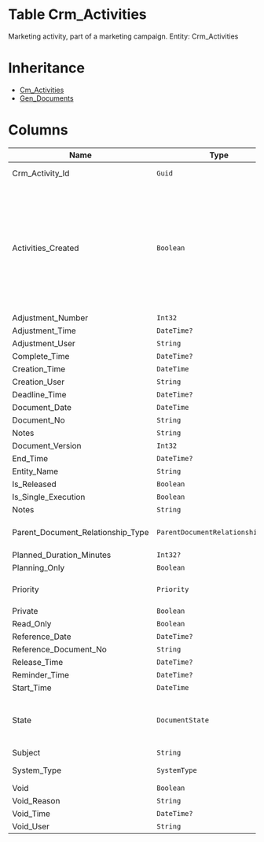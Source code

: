# Table Crm_Activities

Marketing activity, part of a marketing campaign. Entity: Crm_Activities

# Inheritance

* [Cm_Activities](Cm_Activities.md)
* [Gen_Documents](Gen_Documents.md)

# Columns

| Name | Type | Value | Description |
| - | - | - | --- |
|Crm_Activity_Id|`Guid`|`PK`, Readonly||
|Activities_Created|`Boolean`||True if the related activites are already created. Related activity can be created for each member of the target group. `Required` `Default(false)` |
|Adjustment_Number|`Int32`|Readonly||
|Adjustment_Time|`DateTime?`|Readonly||
|Adjustment_User|`String`|Readonly||
|Complete_Time|`DateTime?`|Readonly||
|Creation_Time|`DateTime`|Readonly||
|Creation_User|`String`|Readonly||
|Deadline_Time|`DateTime?`|||
|Document_Date|`DateTime`|||
|Document_No|`String`|||
|Notes|`String`|||
|Document_Version|`Int32`|Readonly||
|End_Time|`DateTime?`|||
|Entity_Name|`String`|Readonly||
|Is_Released|`Boolean`|Readonly||
|Is_Single_Execution|`Boolean`|Readonly||
|Notes|`String`|||
|Parent_Document_Relationship_Type|`ParentDocumentRelationshipType?`|Allowed: `S`, `N`, Readonly||
|Planned_Duration_Minutes|`Int32?`|||
|Planning_Only|`Boolean`|Readonly||
|Priority|`Priority`|Allowed: `1`, `2`, `3`, `4`, `5`||
|Private|`Boolean`|||
|Read_Only|`Boolean`|Readonly||
|Reference_Date|`DateTime?`|||
|Reference_Document_No|`String`|||
|Release_Time|`DateTime?`|Readonly||
|Reminder_Time|`DateTime?`|||
|Start_Time|`DateTime`|||
|State|`DocumentState`|Allowed: `0`, `5`, `10`, `20`, `30`, `40`, `50`, Readonly||
|Subject|`String`|||
|System_Type|`SystemType`|Allowed: `C`, `M`, `T`||
|Void|`Boolean`|Readonly||
|Void_Reason|`String`|Readonly||
|Void_Time|`DateTime?`|Readonly||
|Void_User|`String`|Readonly||
